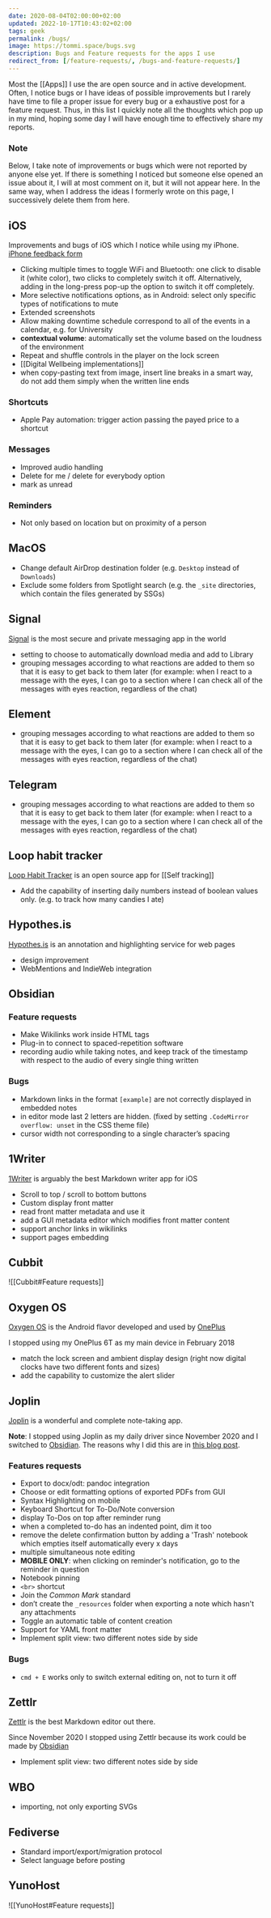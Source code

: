 ```yaml
---
date: 2020-08-04T02:00:00+02:00
updated: 2022-10-17T10:43:02+02:00
tags: geek
permalink: /bugs/
image: https://tommi.space/bugs.svg
description: Bugs and Feature requests for the apps I use
redirect_from: [/feature-requests/, /bugs-and-feature-requests/]
---
```

Most the [[Apps]] I use the are open source and in active development. Often, I notice bugs or I have ideas of possible improvements but I rarely have time to file a proper issue for every bug or a exhaustive post for a feature request. Thus, in this list I quickly note all the thoughts which pop up in my mind, hoping some day I will have enough time to effectively share my reports.

<div class='yellow box'><h3>Note</h3>Below, I take note of improvements or bugs which were not reported by anyone else yet. If there is something I noticed but someone else opened an issue about it, I will at most comment on it, but it will not appear here. In the same way, when I address the ideas I formerly wrote on this page, I successively delete them from here.</div>

## iOS

Improvements and bugs of iOS which I notice while using my iPhone. [iPhone feedback form](https://www.apple.com/feedback/iphone.html 'iPhone feedback')

- Clicking multiple times to toggle WiFi and Bluetooth: one click to disable it (white color), two clicks to completely switch it off. Alternatively, adding in the long-press pop-up the option to switch it off completely.
- More selective notifications options, as in Android: select only specific types of notifications to mute
- Extended screenshots
- Allow making downtime schedule correspond to all of the events in a calendar, e.g. for University
- **contextual volume**: automatically set the volume based on the loudness of the environment
- Repeat and shuffle controls in the player on the lock screen
- [[Digital Wellbeing implementations]]
- when copy-pasting text from image, insert line breaks in a smart way, do not add them simply when the written line ends

### Shortcuts

- Apple Pay automation: trigger action passing the payed price to a shortcut

### Messages

- Improved audio handling
- Delete for me / delete for everybody option
- mark as unread

### Reminders

- Not only based on location but on proximity of a person

## MacOS

- Change default AirDrop destination folder (e.g. `Desktop` instead of `Downloads`)
- Exclude some folders from Spotlight search (e.g. the `_site` directories, which contain the files generated by SSGs)

## Signal

[Signal](https://signal.org 'Signal official website') is the most secure and private messaging app in the world

- setting to choose to automatically download media and add to Library
- grouping messages according to what reactions are added to them so that it is easy to get back to them later (for example: when I react to a message with the eyes, I can go to a section where I can check all of the messages with eyes reaction, regardless of the chat)

## Element

- grouping messages according to what reactions are added to them so that it is easy to get back to them later (for example: when I react to a message with the eyes, I can go to a section where I can check all of the messages with eyes reaction, regardless of the chat)

## Telegram

- grouping messages according to what reactions are added to them so that it is easy to get back to them later (for example: when I react to a message with the eyes, I can go to a section where I can check all of the messages with eyes reaction, regardless of the chat)

## Loop habit tracker

[Loop Habit Tracker](https://loophabits.org 'Loop Habit Tracker official website') is an open source app for [[Self tracking]]

- Add the capability of inserting daily numbers instead of boolean values only. (e.g. to track how many candies I ate)

## Hypothes.is

[Hypothes.is](https://hypothes.is 'Hypothes.is') is an annotation and highlighting service for web pages

- design improvement
- WebMentions and IndieWeb integration

## Obsidian

### Feature requests

- Make Wikilinks work inside HTML tags
- Plug-in to connect to spaced-repetition software
- recording audio while taking notes, and keep track of the timestamp with respect to the audio of every single thing written

### Bugs

- Markdown links in the format `[example]` are not correctly displayed in embedded notes
- in editor mode last 2 letters are hidden. (fixed by setting `.CodeMirror` `overflow: unset` in the CSS theme file)
- cursor width not corresponding to a single character’s spacing

## 1Writer

[1Writer](https://1writerapp.com/ '1Writer') is arguably the best Markdown writer app for iOS

- Scroll to top / scroll to bottom buttons
- Custom display front matter
- read front matter metadata and use it
- add a GUI metadata editor which modifies front matter content
- support anchor links in wikilinks
- support pages embedding

## Cubbit

![[Cubbit#Feature requests]]

## Oxygen OS

[Oxygen OS](https://www.oneplus.com/it/oxygenos 'OnePlus’ Oxygen OS') is the Android flavor developed and used by [OnePlus](https://oneplus.com 'OnePlus')

<div class='red box'>I stopped using my OnePlus 6T as my main device in February 2018</div>

- match the lock screen and ambient display design (right now digital clocks have two different fonts and sizes)
- add the capability to customize the alert slider

## Joplin

[Joplin](https://joplinapp.org) is a wonderful and complete note-taking app.

<div class='red box'><strong>Note</strong>: I stopped using Joplin as my daily driver since November 2020 and I switched to <a href='https://obsidian.md' target='_blank' title='Obsidian official website'>Obsidian</a>. The reasons why I did this are in <a href='https://tommi.space/switch-to-zettelkasten' title='Switch to Zettelkasten'>this blog post</a>.</div>

### Features requests

- Export to docx/odt: pandoc integration
- Choose or edit formatting options of exported PDFs from GUI
- Syntax Highlighting on mobile
- Keyboard Shortcut for To-Do/Note conversion
- display To-Dos on top after reminder rung
- when a completed to-do has an indented point, dim it too
- remove the delete confirmation button by adding a 'Trash' notebook which empties itself automatically every x days
- multiple simultaneous note editing
- **MOBILE ONLY**: when clicking on reminder's notification, go to the reminder in question
- Notebook pinning
- `<br>` shortcut
- Join the *Common Mark* standard
- don’t create the `_resources` folder when exporting a note which hasn't any attachments
- Toggle an automatic table of content creation
- Support for YAML front matter
- Implement split view: two different notes side by side

### Bugs

- `cmd + E` works only to switch external editing on, not to turn it off

## Zettlr

[Zettlr](https://www.zettlr.com) is the best Markdown editor out there.

<div class='red box'>Since November 2020 I stopped using Zettlr because its work could be made by <a href='https://obsidian.md' target='_blank' title='Obsidian official website'>Obsidian</a></div>

- Implement split view: two different notes side by side

## WBO

- importing, not only exporting SVGs

## Fediverse

- Standard import/export/migration protocol
- Select language before posting

## YunoHost

![[YunoHost#Feature requests]]